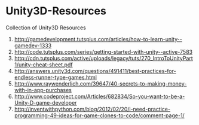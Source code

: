 Unity3D-Resources
=================
Collection of Unity3D Resources

1. http://gamedevelopment.tutsplus.com/articles/how-to-learn-unity--gamedev-1333
2. http://code.tutsplus.com/series/getting-started-with-unity--active-7583
3. http://cdn.tutsplus.com/active/uploads/legacy/tuts/270_IntroToUnityPart1/unity-cheat-sheet.pdf
4. http://answers.unity3d.com/questions/491411/best-practices-for-endless-runner-type-games.html
5. http://www.raywenderlich.com/39647/40-secrets-to-making-money-with-in-app-purchases
6. http://www.codeproject.com/Articles/682834/So-you-want-to-be-a-Unity-D-game-developer
7. http://inventwithpython.com/blog/2012/02/20/i-need-practice-programming-49-ideas-for-game-clones-to-code/comment-page-1/
